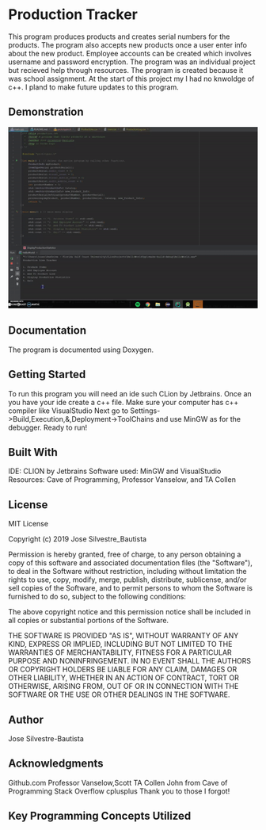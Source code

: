 # Production Tracker
This program produces products and creates serial numbers for the products. The program also accepts new products once a user enter info about the new product. Employee accounts can be created which involves username and password encryption. The program was an individual project but recieved help through resources. The program is created because it was school assignment. At the start of this project my I had no knwoldge of c++. I pland to make future updates to this program.


## Demonstration
![](ezgif.com-optimize.gif)

## Documentation
The program is documented using Doxygen.

## Getting Started
To run this program you will need an ide such CLion by Jetbrains.
Once an you have your ide create a c++ file.
Make sure your computer has c++ compiler like VisualStudio
Next go to  Settings->Build,Execution,&,Deployment->ToolChains and use MinGW as for the debugger.
Ready to run!

## Built With
IDE: CLION by Jetbrains
Software used: MinGW and VisualStudio
Resources: Cave of Programming, Professor Vanselow, and TA Collen

## License

MIT License

Copyright (c) 2019 Jose Silvestre_Bautista

Permission is hereby granted, free of charge, to any person obtaining a copy
of this software and associated documentation files (the "Software"), to deal
in the Software without restriction, including without limitation the rights
to use, copy, modify, merge, publish, distribute, sublicense, and/or sell
copies of the Software, and to permit persons to whom the Software is
furnished to do so, subject to the following conditions:

The above copyright notice and this permission notice shall be included in all
copies or substantial portions of the Software.

THE SOFTWARE IS PROVIDED "AS IS", WITHOUT WARRANTY OF ANY KIND, EXPRESS OR
IMPLIED, INCLUDING BUT NOT LIMITED TO THE WARRANTIES OF MERCHANTABILITY,
FITNESS FOR A PARTICULAR PURPOSE AND NONINFRINGEMENT. IN NO EVENT SHALL THE
AUTHORS OR COPYRIGHT HOLDERS BE LIABLE FOR ANY CLAIM, DAMAGES OR OTHER
LIABILITY, WHETHER IN AN ACTION OF CONTRACT, TORT OR OTHERWISE, ARISING FROM,
OUT OF OR IN CONNECTION WITH THE SOFTWARE OR THE USE OR OTHER DEALINGS IN THE
SOFTWARE.

## Author
Jose Silvestre-Bautista

## Acknowledgments
Github.com
Professor Vanselow,Scott
TA Collen
John from Cave of Programming 
Stack Overflow
cplusplus
Thank you to those I forgot!

## Key Programming Concepts Utilized
